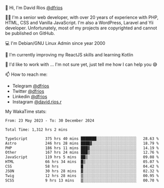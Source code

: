 👋 Hi, I'm David Rios [@dfrios](https://github.com/dfrios)

👨‍💻 I'm a senior web developer, with over 20 years of experience with PHP, HTML, CSS and Vanilla JavaScript. I'm also a WordPress, Laravel and Yii developer. Unfortunately, most of my projects are copyrighted and cannot be published on GitHub.

💻 I'm Debian/GNU Linux Admin since year 2000

🌱 I'm currently improving my ReactJS skills and learning Kotlin

💞️ I'd like to work with ... I'm not sure yet, just tell me how I can help you 😅


📫 How to reach me:
* Telegram [@dfrios](https://t.me/dfrios)
* Twitter [@dfrios](https://twitter.com/dfrios)
* Linkedin [@dfrios](https://linkedin.com/in/dfrios)
* Instagram [@david.rios.r](https://instagram.com/david.rios.r)



My WakaTime stats:
<!--START_SECTION:waka-->

```txt
From: 23 May 2023 - To: 30 December 2024

Total Time: 1,312 hrs 2 mins

TypeScript        375 hrs 40 mins ███████░░░░░░░░░░░░░░░░░░   28.63 %
Astro             246 hrs 28 mins ████▓░░░░░░░░░░░░░░░░░░░░   18.79 %
PHP               186 hrs 11 mins ███▓░░░░░░░░░░░░░░░░░░░░░   14.19 %
Other             167 hrs 24 mins ███▒░░░░░░░░░░░░░░░░░░░░░   12.76 %
JavaScript        119 hrs 5 mins  ██▒░░░░░░░░░░░░░░░░░░░░░░   09.08 %
HTML              66 hrs 34 mins  █▒░░░░░░░░░░░░░░░░░░░░░░░   05.07 %
CSS               58 hrs          █░░░░░░░░░░░░░░░░░░░░░░░░   04.42 %
JSON              30 hrs 28 mins  ▓░░░░░░░░░░░░░░░░░░░░░░░░   02.32 %
Twig              12 hrs 28 mins  ▒░░░░░░░░░░░░░░░░░░░░░░░░   00.95 %
SCSS              9 hrs 13 mins   ▒░░░░░░░░░░░░░░░░░░░░░░░░   00.70 %
```

<!--END_SECTION:waka-->

